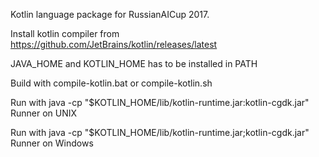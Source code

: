 Kotlin language package for RussianAICup 2017. 

Install kotlin compiler from https://github.com/JetBrains/kotlin/releases/latest

JAVA_HOME and KOTLIN_HOME has to be installed in PATH

Build with compile-kotlin.bat or compile-kotlin.sh 

Run with java -cp "$KOTLIN_HOME/lib/kotlin-runtime.jar:kotlin-cgdk.jar" Runner on UNIX 

Run with java -cp "$KOTLIN_HOME/lib/kotlin-runtime.jar;kotlin-cgdk.jar" Runner on Windows
